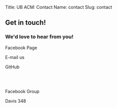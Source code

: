 Title: UB ACM: Contact
Name: contact
Slug: contact

## Get in touch!
### We'd love to hear from you!
<div class="row text-center">
<div class="col-md-4">
<a href="https://www.facebook.com/acmub"><i class="fa fa-facebook-square fa-5x"></i></a>
<p>Facebook Page</p>
</div>
<div class="col-md-4">
<a href="mailto:ubsa-acm@buffalo.edu"><i class="fa fa-envelope fa-5x"></i></a>
<p>E-mail us</p>
</div>
<div class="col-md-4">
<a href="https://github.com/ubacm"><i class="fa fa-github-square fa-5x"></i></a>
<p>GitHub</p>
</div>
</div>
<br/>
<br/>
<div class="row text-center">
<div class="col-md-6">
<a href="https://www.facebook.com/groups/ubacm/"><i class="fa fa-group fa-5x"></i></a>
<p>Facebook Group</p>
</div>
<div class="col-md-6">
<a href="mailto:ubsa-acm@buffalo.edu"><i class="fa fa-building fa-5x"></i></a>
<p>Davis 348</p>
</div>
</div>
